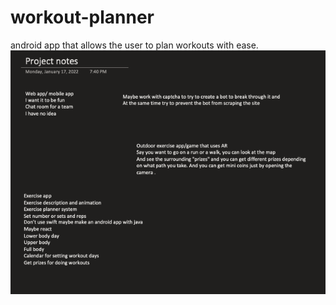 # workout-planner
android app that allows the user to plan workouts with ease. 
![Project Notes Image 1](/app/src/main/res/drawable-v24/ProjectNotes1.png)
